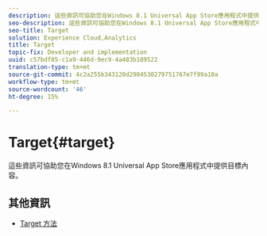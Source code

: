 ```yaml
---
description: 這些資訊可協助您在Windows 8.1 Universal App Store應用程式中提供目標內容。
seo-description: 這些資訊可協助您在Windows 8.1 Universal App Store應用程式中提供目標內容。
seo-title: Target
solution: Experience Cloud,Analytics
title: Target
topic-fix: Developer and implementation
uuid: c57bdf85-c1a9-446d-9ec9-4a483b189522
translation-type: tm+mt
source-git-commit: 4c2a255b343128d2904530279751767e7f99a10a
workflow-type: tm+mt
source-wordcount: '46'
ht-degree: 15%

---
```



# Target{#target}

這些資訊可協助您在Windows 8.1 Universal App Store應用程式中提供目標內容。

## 其他資訊

+ [Target 方法](/help/windows-appstore/target/target-methods.md)
